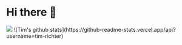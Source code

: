 # Hi there 👋



<img src="https://user-images.githubusercontent.com/43145310/87460655-78b19580-c60d-11ea-99a6-518cb1a0ab4c.gif">
![Tim's github stats](https://github-readme-stats.vercel.app/api?username=tim-richter)

